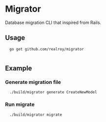 # Migrator

Database migration CLI that inspired from Rails.

## Usage
```
  go get github.com/realroy/migrator
  
```

## Example

### Generate migration file
```
  ./build/migrator generate CreateNewModel
```

### Run migrate
```
  ./build/migrator migrate
```